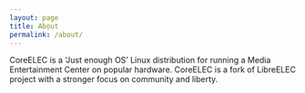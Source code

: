 ```yaml
---
layout: page
title: About
permalink: /about/
---
```


CoreELEC is a ‘Just enough OS’ Linux distribution for running a Media Entertainment Center on popular hardware. CoreELEC is a fork of LibreELEC project with a stronger focus on community and liberty.
